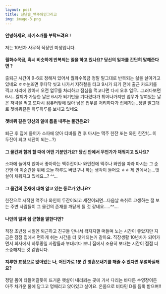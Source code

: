 ```yaml
---
layout: post
title: 신난슬_맥주와인그리고
img: image-3.png
---
```



#### 안녕하세요, 자기소개를 부탁드려요 !

저는 10년차 사무직 직장인 미생입니다.

#### 월화수목금, 혹시 비슷하게 반복되는 일을 하고 있나요? 당신의 일과를 간단히 말해준다면 ?

출퇴근 시간이 9-6로 정해져 있어서 월화수목금 정말 말그대로 반복되는 삶을 살아가고 있네요 ㅎㅎ눈뜨면 후다닥 씻고 나가서 지하철을 타고 9시가 되기 전에 출근 카드키를 찍고 자리에 앉아서 오전 업무를 처리하고 점심을 먹고나면 다시 오후 업무...그러다보면 6시...칼퇴가 가능한 날은 6시가 되기만을 기다렸다가 튀어나가지만 업무가 쌓여있는 날은 저녁을 먹고 또다시 컴퓨터앞에 앉아 남은 업무를 처리하다가 집에가는..정말 말그대로 쳇바퀴같은 하루하루를 보내고 있네요

#### 쳇바퀴 같은 당신의 일에 틈을 내주는 물건은요?

퇴근 후 집에 들어가 소파에 앉아 티비를 켠 후 마시는 맥주 한잔 또는 와인 한잔!(...이 두잔이 되고 세잔이 되는...?)

#### 그 물건과 함께 할 때에 어떤 기분인가요? 당신 안에서 무언가가 채워지고 있나요?

소파에 늘어져 앉아서 좋아하는 맥주잔이나 와인잔에 맥주나 와인을 따라 마시는 그 순간엔 아 이순간을 위해 오늘 하루도 버텼구나 하는 생각이 들어요 ㅎㅎ 제 안에서는...뱃살이 채워지고 있네요...? ^^...


#### 그 물건의 존재에 대해 알고 있는 동료가 있나요?

한잔으로 시작한 맥주나 와인이 두잔이되고 세잔이되면...다음날 숙취로 고생하는 절 보는 주변 사람들이 그 물건의 존재를 깨닫게 될 것 같네요.....^^....

#### 나만의 일과 쉼 균형을 말한다면?

직장 초년생 시절엔 퇴근하고 친구들 만나서 왁자지껄 떠들며 노는 시간이 좋았지만 지금은 점점 집에서 편하게 쉬는 시간을 더 찾게되는거 같아요. 직장생활 10년차가 되어가면서 회사에서 하루종일 사람들과 부대끼다 보니 집에서 조용히 보내는 시간이 점점 더 소중해지는 것 같습니다.

#### 지루한 표정으로 앉아있는 나, 어딘가로 1분 간 영혼보내기를 해줄 수 있다면 무얼하실래요?

정말 몸이 타들어갈듯이 뜨거운 햇살이 내리쬐는 곳에 가서 다리는 바다든 수영장이든 아주 차가운 물에 담그고 멍때리고 앉아있고 싶어요. 온몸으로 비타민 D를 듬뿍 받으며!!

